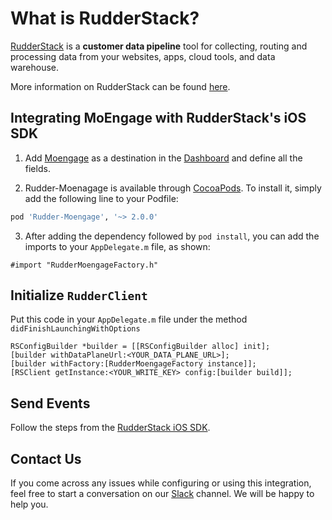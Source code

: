 # What is RudderStack?

[RudderStack](https://rudderstack.com/) is a **customer data pipeline** tool for collecting, routing and processing data from your websites, apps, cloud tools, and data warehouse.

More information on RudderStack can be found [here](https://github.com/rudderlabs/rudder-server).

## Integrating MoEngage with RudderStack's iOS SDK

1. Add [Moengage](https://app.moengage.com/) as a destination in the [Dashboard](https://app.rudderstack.com/) and define all the fields.

2. Rudder-Moenagage is available through [CocoaPods](https://cocoapods.org). To install it, simply add the following line to your Podfile:

```ruby
pod 'Rudder-Moengage', '~> 2.0.0'
```

3. After adding the dependency followed by ```pod install```, you can add the imports to your ```AppDelegate.m``` file, as shown:

```
#import "RudderMoengageFactory.h"
```

## Initialize ```RudderClient```

Put this code in your ```AppDelegate.m``` file under the method ```didFinishLaunchingWithOptions```
```
RSConfigBuilder *builder = [[RSConfigBuilder alloc] init];
[builder withDataPlaneUrl:<YOUR_DATA_PLANE_URL>];
[builder withFactory:[RudderMoengageFactory instance]];
[RSClient getInstance:<YOUR_WRITE_KEY> config:[builder build]];
```

## Send Events

Follow the steps from the [RudderStack iOS SDK](https://github.com/rudderlabs/rudder-sdk-ios).

## Contact Us

If you come across any issues while configuring or using this integration, feel free to start a conversation on our [Slack](https://resources.rudderstack.com/join-rudderstack-slack) channel. We will be happy to help you.
